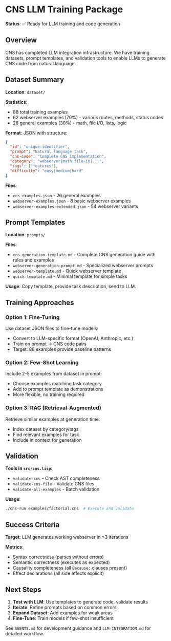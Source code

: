 # CNS LLM Training Package

**Status**: ✅ Ready for LLM training and code generation

## Overview

CNS has completed LLM integration infrastructure. We have training datasets, prompt templates, and validation tools to enable LLMs to generate CNS code from natural language.

## Dataset Summary

**Location**: `dataset/`

**Statistics**:
- 88 total training examples
- 62 webserver examples (70%) - various routes, methods, status codes
- 26 general examples (30%) - math, file I/O, lists, logic

**Format**: JSON with structure:
```json
{
  "id": "unique-identifier",
  "prompt": "Natural language task",
  "cns-code": "Complete CNS implementation",
  "category": "webserver|math|file-io|...",
  "tags": ["features"],
  "difficulty": "easy|medium|hard"
}
```

**Files**:
- `cns-examples.json` - 26 general examples
- `webserver-examples.json` - 8 basic webserver examples
- `webserver-examples-extended.json` - 54 webserver variants

## Prompt Templates

**Location**: `prompts/`

**Files**:
- `cns-generation-template.md` - Complete CNS generation guide with rules and examples
- `webserver-generation-prompt.md` - Specialized webserver prompts
- `webserver-template.md` - Quick webserver template
- `quick-template.md` - Minimal template for simple tasks

**Usage**: Copy template, provide task description, send to LLM.

## Training Approaches

### Option 1: Fine-Tuning
Use dataset JSON files to fine-tune models:
- Convert to LLM-specific format (OpenAI, Anthropic, etc.)
- Train on prompt → CNS code pairs
- Target: 88 examples provide baseline patterns

### Option 2: Few-Shot Learning
Include 2-5 examples from dataset in prompt:
- Choose examples matching task category
- Add to prompt template as demonstrations
- More flexible, no training required

### Option 3: RAG (Retrieval-Augmented)
Retrieve similar examples at generation time:
- Index dataset by category/tags
- Find relevant examples for task
- Include in context for generation

## Validation

**Tools in `src/cns.lisp`**:
- `validate-cns` - Check AST completeness
- `validate-cns-file` - Validate CNS files
- `validate-all-examples` - Batch validation

**Usage**:
```bash
./cns-run examples/factorial.cns  # Execute and validate
```

## Success Criteria

**Target**: LLM generates working webserver in ≤3 iterations

**Metrics**:
- Syntax correctness (parses without errors)
- Semantic correctness (executes as expected)
- Causality completeness (all `Because:` clauses present)
- Effect declarations (all side effects explicit)

## Next Steps

1. **Test with LLM**: Use templates to generate code, validate results
2. **Iterate**: Refine prompts based on common errors
3. **Expand Dataset**: Add examples for weak areas
4. **Fine-Tune**: Train models if few-shot insufficient

See `AGENTS.md` for development guidance and `LLM-INTEGRATION.md` for detailed workflow.
